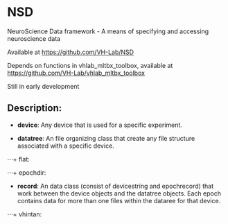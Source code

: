 # NSD
NeuroScience Data framework - A means of specifying and accessing neuroscience data

Available at https://github.com/VH-Lab/NSD

Depends on functions in vhlab_mltbx_toolbox, available at https://github.com/VH-Lab/vhlab_mltbx_toolbox

Still in early development

## Description:

- **device**: Any device that is used for a specific experiment.

- **datatree**: An file organizing class that create any file structure associated with a specific device.

⋅⋅⋅+ flat:

⋅⋅⋅+ epochdir:

- **record**: An data class (consist of devicestring and epochrecord) that work between the device objects and the datatree objects. Each epoch contains data for more than one files within the dataree for that device.

⋅⋅⋅+ vhintan:
